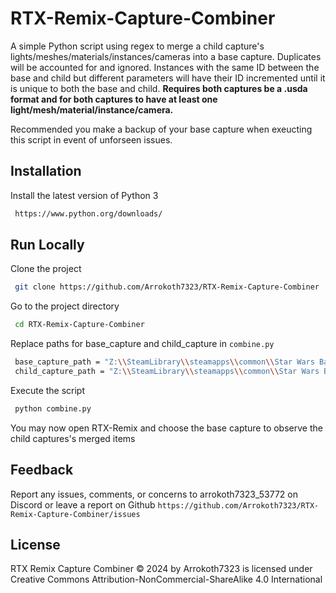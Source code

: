 # RTX-Remix-Capture-Combiner

A simple Python script using regex to merge a child capture's lights/meshes/materials/instances/cameras into a base capture. Duplicates will be accounted for and ignored.
Instances with the same ID between the base and child but different parameters will have their ID incremented until it is unique to both the base and child. **Requires both captures be a .usda format and for both captures to have at least one light/mesh/material/instance/camera.**

Recommended you make a backup of your base capture when exeucting this script in event of unforseen issues.

## Installation

Install the latest version of Python 3

```bash
 https://www.python.org/downloads/
```
    
## Run Locally

Clone the project

```bash
 git clone https://github.com/Arrokoth7323/RTX-Remix-Capture-Combiner
```

Go to the project directory

```bash
 cd RTX-Remix-Capture-Combiner
```

Replace paths for base_capture and child_capture in ```combine.py```

```bash
 base_capture_path = "Z:\\SteamLibrary\\steamapps\\common\\Star Wars Battlefront II Classic\\GameData\\rtx-remix\\captures\\Coruscant.usda"
 child_capture_path = "Z:\\SteamLibrary\\steamapps\\common\\Star Wars Battlefront II Classic\\GameData\\rtx-remix\\captures\\Coruscant-2.usda"
```

Execute the script

```bash
 python combine.py
```

You may now open RTX-Remix and choose the base capture to observe the child captures's merged items

## Feedback

Report any issues, comments, or concerns to arrokoth7323_53772 on Discord or leave a report on Github ```https://github.com/Arrokoth7323/RTX-Remix-Capture-Combiner/issues```


## License

RTX Remix Capture Combiner © 2024 by Arrokoth7323 is licensed under Creative Commons Attribution-NonCommercial-ShareAlike 4.0 International

